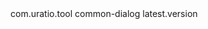 <dependency>
  <groupId>com.uratio.tool</groupId>
  <artifactId>common-dialog</artifactId>
  <version>latest.version</version>
</dependency>
